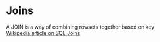 # Joins

A JOIN is a way of combining rowsets together based on key  
[Wikipedia article on SQL Joins](https://en.wikipedia.org/wiki/Join_%28SQL)



